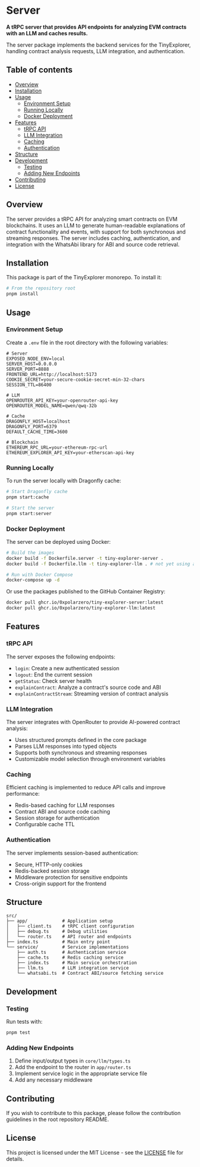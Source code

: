 # Server

**A tRPC server that provides API endpoints for analyzing EVM contracts with an LLM and caches results.**

The server package implements the backend services for the TinyExplorer, handling contract analysis requests, LLM integration, and authentication.

## Table of contents

- [Overview](#overview)
- [Installation](#installation)
- [Usage](#usage)
  - [Environment Setup](#environment-setup)
  - [Running Locally](#running-locally)
  - [Docker Deployment](#docker-deployment)
- [Features](#features)
  - [tRPC API](#trpc-api)
  - [LLM Integration](#llm-integration)
  - [Caching](#caching)
  - [Authentication](#authentication)
- [Structure](#structure)
- [Development](#development)
  - [Testing](#testing)
  - [Adding New Endpoints](#adding-new-endpoints)
- [Contributing](#contributing)
- [License](#license)

## Overview

The server provides a tRPC API for analyzing smart contracts on EVM blockchains. It uses an LLM to generate human-readable explanations of contract functionality and events, with support for both synchronous and streaming responses. The server includes caching, authentication, and integration with the WhatsAbi library for ABI and source code retrieval.

## Installation

This package is part of the TinyExplorer monorepo. To install it:

```bash
# From the repository root
pnpm install
```

## Usage

### Environment Setup

Create a `.env` file in the root directory with the following variables:

```
# Server
EXPOSED_NODE_ENV=local
SERVER_HOST=0.0.0.0
SERVER_PORT=8888
FRONTEND_URL=http://localhost:5173
COOKIE_SECRET=your-secure-cookie-secret-min-32-chars
SESSION_TTL=86400

# LLM
OPENROUTER_API_KEY=your-openrouter-api-key
OPENROUTER_MODEL_NAME=qwen/qwq-32b

# Cache
DRAGONFLY_HOST=localhost
DRAGONFLY_PORT=6379
DEFAULT_CACHE_TIME=3600

# Blockchain
ETHEREUM_RPC_URL=your-ethereum-rpc-url
ETHEREUM_EXPLORER_API_KEY=your-etherscan-api-key
```

### Running Locally

To run the server locally with Dragonfly cache:

```bash
# Start Dragonfly cache
pnpm start:cache

# Start the server
pnpm start:server
```

### Docker Deployment

The server can be deployed using Docker:

```bash
# Build the images
docker build -f Dockerfile.server -t tiny-explorer-server .
docker build -f Dockerfile.llm -t tiny-explorer-llm . # not yet using a local LLM

# Run with Docker Compose
docker-compose up -d
```

Or use the packages published to the GitHub Container Registry:

```bash
docker pull ghcr.io/0xpolarzero/tiny-explorer-server:latest
docker pull ghcr.io/0xpolarzero/tiny-explorer-llm:latest
```

## Features

### tRPC API

The server exposes the following endpoints:

- `login`: Create a new authenticated session
- `logout`: End the current session
- `getStatus`: Check server health
- `explainContract`: Analyze a contract's source code and ABI
- `explainContractStream`: Streaming version of contract analysis

### LLM Integration

The server integrates with OpenRouter to provide AI-powered contract analysis:

- Uses structured prompts defined in the core package
- Parses LLM responses into typed objects
- Supports both synchronous and streaming responses
- Customizable model selection through environment variables

### Caching

Efficient caching is implemented to reduce API calls and improve performance:

- Redis-based caching for LLM responses
- Contract ABI and source code caching
- Session storage for authentication
- Configurable cache TTL

### Authentication

The server implements session-based authentication:

- Secure, HTTP-only cookies
- Redis-backed session storage
- Middleware protection for sensitive endpoints
- Cross-origin support for the frontend

## Structure

```
src/
├── app/             # Application setup
│   ├── client.ts    # tRPC client configuration
│   ├── debug.ts     # Debug utilities
│   └── router.ts    # API router and endpoints
├── index.ts         # Main entry point
└── service/         # Service implementations
    ├── auth.ts      # Authentication service
    ├── cache.ts     # Redis caching service
    ├── index.ts     # Main service orchestration
    ├── llm.ts       # LLM integration service
    └── whatsabi.ts  # Contract ABI/source fetching service
```

## Development

### Testing

Run tests with:

```bash
pnpm test
```

### Adding New Endpoints

1. Define input/output types in `core/llm/types.ts`
2. Add the endpoint to the router in `app/router.ts`
3. Implement service logic in the appropriate service file
4. Add any necessary middleware

## Contributing

If you wish to contribute to this package, please follow the contribution guidelines in the root repository README.

## License

This project is licensed under the MIT License - see the [LICENSE](../../LICENSE) file for details.
